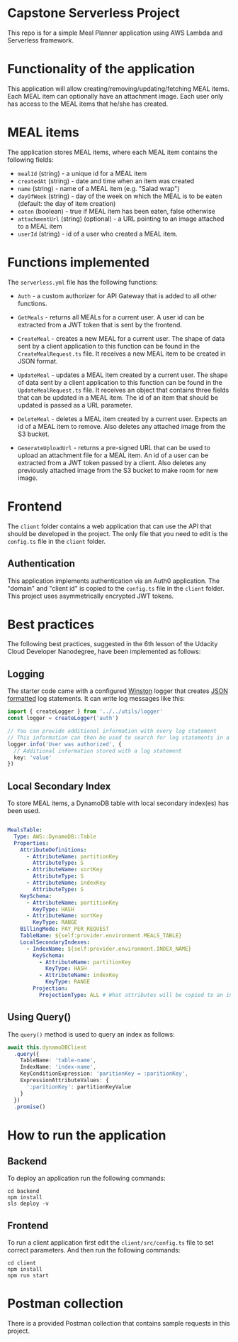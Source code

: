 # Capstone Serverless Project

This repo is for a simple Meal Planner application using AWS Lambda and Serverless framework.

# Functionality of the application

This application will allow creating/removing/updating/fetching MEAL items. Each MEAL item can optionally have an attachment image. Each user only has access to the MEAL items that he/she has created.

# MEAL items

The application stores MEAL items, where each MEAL item contains the following fields:

* `mealId` (string) - a unique id for a MEAL item
* `createdAt` (string) - date and time when an item was created
* `name` (string) - name of a MEAL item (e.g. "Salad wrap")
* `dayOfWeek` (string) - day of the week on which the MEAL is to be eaten (default: the day of item creation)
* `eaten` (boolean) - true if MEAL item has been eaten, false otherwise
* `attachmentUrl` (string) (optional) - a URL pointing to an image attached to a MEAL item
* `userId` (string) - id of a user who created a MEAL item.

# Functions implemented

The `serverless.yml` file has the following functions:

* `Auth` - a custom authorizer for API Gateway that is added to all other functions.

* `GetMeals` -  returns all MEALs for a current user. A user id can be extracted from a JWT token that is sent by the frontend.

* `CreateMeal` - creates a new MEAL for a current user. The shape of data sent by a client application to this function can be found in the `CreateMealRequest.ts` file. It receives a new MEAL item to be created in JSON format.

* `UpdateMeal` - updates a MEAL item created by a current user. The shape of data sent by a client application to this function can be found in the `UpdateMealRequest.ts` file. It receives an object that contains three fields that can be updated in a MEAL item. The id of an item that should be updated is passed as a URL parameter.

* `DeleteMeal` - deletes a MEAL item created by a current user. Expects an id of a MEAL item to remove. Also deletes any attached image from the S3 bucket.

* `GenerateUploadUrl` - returns a pre-signed URL that can be used to upload an attachment file for a MEAL item. An id of a user can be extracted from a JWT token passed by a client. Also deletes any previously attached image from the S3 bucket to make room for new image.

# Frontend

The `client` folder contains a web application that can use the API that should be developed in the project. The only file that you need to edit is the `config.ts` file in the `client` folder.

## Authentication

This application implements authentication via an Auth0 application. The "domain" and "client id" is copied to the `config.ts` file in the `client` folder. This project uses asymmetrically encrypted JWT tokens.

# Best practices

The following best practices, suggested in the 6th lesson of the Udacity Cloud Developer Nanodegree, have been implemented as follows:

## Logging

The starter code came with a configured [Winston](https://github.com/winstonjs/winston) logger that creates [JSON formatted](https://stackify.com/what-is-structured-logging-and-why-developers-need-it/) log statements. It can write log messages like this:

```ts
import { createLogger } from '../../utils/logger'
const logger = createLogger('auth')

// You can provide additional information with every log statement
// This information can then be used to search for log statements in a log storage system
logger.info('User was authorized', {
  // Additional information stored with a log statement
  key: 'value'
})
```

## Local Secondary Index

To store MEAL items, a DynamoDB table with local secondary index(es) has been used.

```yml

MealsTable:
  Type: AWS::DynamoDB::Table
  Properties:
    AttributeDefinitions:
      - AttributeName: partitionKey
        AttributeType: S
      - AttributeName: sortKey
        AttributeType: S
      - AttributeName: indexKey
        AttributeType: S
    KeySchema:
      - AttributeName: partitionKey
        KeyType: HASH
      - AttributeName: sortKey
        KeyType: RANGE
    BillingMode: PAY_PER_REQUEST
    TableName: ${self:provider.environment.MEALS_TABLE}
    LocalSecondaryIndexes:
      - IndexName: ${self:provider.environment.INDEX_NAME}
        KeySchema:
          - AttributeName: partitionKey
            KeyType: HASH
          - AttributeName: indexKey
            KeyType: RANGE
        Projection:
          ProjectionType: ALL # What attributes will be copied to an index

```

## Using Query()

The `query()` method is used to query an index as follows:

```ts
await this.dynamoDBClient
  .query({
    TableName: 'table-name',
    IndexName: 'index-name',
    KeyConditionExpression: 'paritionKey = :paritionKey',
    ExpressionAttributeValues: {
      ':paritionKey': partitionKeyValue
    }
  })
  .promise()
```

# How to run the application

## Backend

To deploy an application run the following commands:

```
cd backend
npm install
sls deploy -v
```

## Frontend

To run a client application first edit the `client/src/config.ts` file to set correct parameters. And then run the following commands:

```
cd client
npm install
npm run start
```

# Postman collection

There is a provided Postman collection that contains sample requests in this project.
